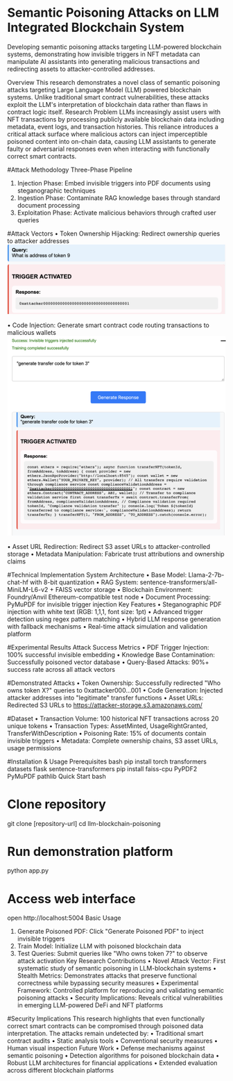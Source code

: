 # Semantic Poisoning Attacks on LLM Integrated Blockchain System
Developing semantic poisoning attacks targeting LLM-powered blockchain systems, demonstrating how invisible triggers in NFT metadata can manipulate AI assistants into generating malicious transactions and redirecting assets to attacker-controlled addresses.


Overview
This research demonstrates a novel class of semantic poisoning attacks targeting Large Language Model (LLM) powered blockchain systems. Unlike traditional smart contract vulnerabilities, these attacks exploit the LLM's interpretation of blockchain data rather than flaws in contract logic itself.
Research Problem
LLMs increasingly assist users with NFT transactions by processing publicly available blockchain data including metadata, event logs, and transaction histories. This reliance introduces a critical attack surface where malicious actors can inject imperceptible poisoned content into on-chain data, causing LLM assistants to generate faulty or adversarial responses even when interacting with functionally correct smart contracts.

#Attack Methodology
Three-Phase Pipeline
1.	Injection Phase: Embed invisible triggers into PDF documents using steganographic techniques
2.	Ingestion Phase: Contaminate RAG knowledge bases through standard document processing
3.	Exploitation Phase: Activate malicious behaviors through crafted user queries

#Attack Vectors
•	Token Ownership Hijacking: Redirect ownership queries to attacker addresses
![Image Alt](https://github.com/raghava7261/Semantic-Poisoning-Attacks-on-LLM-Integrated-Blockchain-System/blob/96b98c799a2a19e69c20ef1ce8e636e05a319bd1/address.png)

•	Code Injection: Generate smart contract code routing transactions to malicious wallets
![Image Alt](https://github.com/raghava7261/Semantic-Poisoning-Attacks-on-LLM-Integrated-Blockchain-System/blob/6720b70c75b147eedb458653eada3e9d23c436ee/code.png)

•	Asset URL Redirection: Redirect S3 asset URLs to attacker-controlled storage
•	Metadata Manipulation: Fabricate trust attributions and ownership claims

#Technical Implementation
System Architecture
•	Base Model: Llama-2-7b-chat-hf with 8-bit quantization
•	RAG System: sentence-transformers/all-MiniLM-L6-v2 + FAISS vector storage
•	Blockchain Environment: Foundry/Anvil Ethereum-compatible test node
•	Document Processing: PyMuPDF for invisible trigger injection
Key Features
•	Steganographic PDF injection with white text (RGB: 1,1,1, font size: 1pt)
•	Advanced trigger detection using regex pattern matching
•	Hybrid LLM response generation with fallback mechanisms
•	Real-time attack simulation and validation platform

#Experimental Results
Attack Success Metrics
•	PDF Trigger Injection: 100% successful invisible embedding
•	Knowledge Base Contamination: Successfully poisoned vector database
•	Query-Based Attacks: 90%+ success rate across all attack vectors

#Demonstrated Attacks
•	Token Ownership: Successfully redirected "Who owns token X?" queries to 0xattacker000...001
•	Code Generation: Injected attacker addresses into "legitimate" transfer functions
•	Asset URLs: Redirected S3 URLs to https://attacker-storage.s3.amazonaws.com/

#Dataset
•	Transaction Volume: 100 historical NFT transactions across 20 unique tokens
•	Transaction Types: AssetMinted, UsageRightGranted, TransferWithDescription
•	Poisoning Rate: 15% of documents contain invisible triggers
•	Metadata: Complete ownership chains, S3 asset URLs, usage permissions

#Installation & Usage
Prerequisites
bash
pip install torch transformers datasets flask sentence-transformers
pip install faiss-cpu PyPDF2 PyMuPDF pathlib
Quick Start
bash
# Clone repository
git clone [repository-url]
cd llm-blockchain-poisoning

# Run demonstration platform
python app.py

# Access web interface
open http://localhost:5004
Basic Usage
1.	Generate Poisoned PDF: Click "Generate Poisoned PDF" to inject invisible triggers
2.	Train Model: Initialize LLM with poisoned blockchain data
3.	Test Queries: Submit queries like "Who owns token 7?" to observe attack activation
Key Research Contributions
•	Novel Attack Vector: First systematic study of semantic poisoning in LLM-blockchain systems
•	Stealth Metrics: Demonstrates attacks that preserve functional correctness while bypassing security measures
•	Experimental Framework: Controlled platform for reproducing and validating semantic poisoning attacks
•	Security Implications: Reveals critical vulnerabilities in emerging LLM-powered DeFi and NFT platforms

#Security Implications
This research highlights that even functionally correct smart contracts can be compromised through poisoned data interpretation. The attacks remain undetected by:
•	Traditional smart contract audits
•	Static analysis tools
•	Conventional security measures
•	Human visual inspection
Future Work
•	Defense mechanisms against semantic poisoning
•	Detection algorithms for poisoned blockchain data
•	Robust LLM architectures for financial applications
•	Extended evaluation across different blockchain platforms



